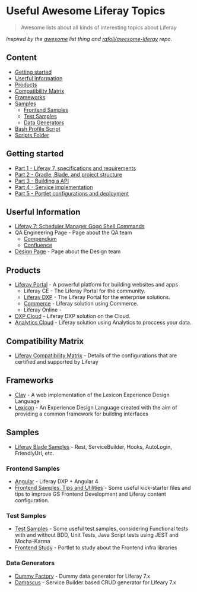# Useful Awesome Liferay Topics
> Awesome lists about all kinds of interesting topics about Liferay

_Inspired by the [awesome](https://github.com/sindresorhus/awesome) list thing and [rafoli/awesome-liferay](https://github.com/rafoli/awesome-liferay) repo._

## Content
* [Getting started](https://github.com/manoelcyreno/useful-awesome-liferay#getting-started)
* [Userful Information](https://github.com/manoelcyreno/useful-awesome-liferay#userful-information)
* [Products](https://github.com/manoelcyreno/useful-awesome-liferay#products)
* [Compatibility Matrix](https://github.com/manoelcyreno/useful-awesome-liferay#compatibility-matrix)
* [Frameworks](https://github.com/manoelcyreno/useful-awesome-liferay#frameworks)
* [Samples](https://github.com/manoelcyreno/useful-awesome-liferay#samples)
    * [Frontend Samples](https://github.com/manoelcyreno/useful-awesome-liferay#frontend-samples)
    * [Test Samples](https://github.com/manoelcyreno/useful-awesome-liferay#test-samples)
    * [Data Generators](https://github.com/manoelcyreno/useful-awesome-liferay#data-generators)
* [Bash Profile Script](https://github.com/manoelcyreno/useful-awesome-liferay/blob/main/bash_profile)
* [Scripts Folder](https://github.com/manoelcyreno/useful-awesome-liferay/tree/main/Scripts)

## Getting started
* [Part 1 - Liferay 7, specifications and requirements](https://liferay.dev/blogs/-/blogs/liferay-7-development-part-1)
* [Part 2 - Gradle, Blade, and project structure](https://liferay.dev/blogs/-/blogs/liferay-7-development-part-2)
* [Part 3 - Building a API](https://liferay.dev/blogs/-/blogs/liferay-7-development-part-3)
* [Part 4 - Service implementation](https://liferay.dev/blogs/-/blogs/liferay-7-development-part-4)
* [Part 5 - Portlet configurations and deployment](https://liferay.dev/blogs/-/blogs/liferay-7-development-part-5)

## Userful Information
* [Liferay 7: Scheduler Manager Gogo Shell Commands](https://www.dontesta.it/en/2017/07/16/liferay-7-scheduler-manager-gogo-shell-command/)
* QA Engineering Page - Page about the QA team
    * [Compendium](https://qa-compendium.readthedocs.io/en/latest/)
    * [Confluence](https://liferay.atlassian.net/wiki/spaces/QA/overview)
* [Design Page](https://liferay.design/) - Page about the Design team

## Products
* [Liferay Portal](https://www.liferay.com/) - A powerful platform for building websites and apps
    * Liferay CE - The Liferay Portal for the community.
    * [Liferay DXP](https://www.liferay.com/products/dxp) - The Liferay Portal for the enterprise solutions.
    * [Commerce](https://www.liferay.com/products/commerce) - Liferay solution using Commerce.
    * Liferay Online - 
* [DXP Cloud](https://www.liferay.com/products/dxp-cloud) - Liferay DXP solution on the Cloud.
* [Analytics Cloud](https://www.liferay.com/products/analytics-cloud) - Liferay solution using Analytics to proccess your data.

## Compatibility Matrix
* [Liferay Compatibility Matrix](https://web.liferay.com/pt/services/support/compatibility-matrix) - Details of the configurations that are certified and supported by Liferay

## Frameworks
* [Clay](https://claycss.com/) - A web implementation of the Lexicon Experience Design Language
* [Lexicon](https://lexicondesign.io/) - An Experience Design Language created with the aim of providing a common framework for building interfaces

## Samples
* [Liferay Blade Samples](https://github.com/liferay/liferay-blade-samples) - Rest, ServiceBuilder, Hooks, AutoLogin, FriendlyUrl, etc.
### Frontend Samples
* [Angular](https://github.com/andrefabbro/liferay-dxp-angular4js) - Liferay DXP + Angular 4
* [Frontend Samples, Tips and Utilities](https://github.com/jordanamorais/lfrgs-frontend-samples) - Some useful kick-starter files and tips to improve GS Frontend Development and Liferay content configuration.

### Test Samples
* [Test Samples](https://github.com/manoelcyreno/test-samples) - Some useful test samples, considering Functional tests with and without BDD, Unit Tests, Java Script tests using JEST and Mocha-Karma
* [Frontend Study](https://github.com/manoelcyreno/liferay-frontend-study) - Portlet to study about the Frontend infra libraries

### Data Generators
* [Dummy Factory](https://github.com/yasuflatland-lf/liferay-dummy-factory) - Dummy data generator for Liferay 7.x
* [Damascus](https://github.com/yasuflatland-lf/damascus) - Service Builder based CRUD generator for Lifeary 7.x